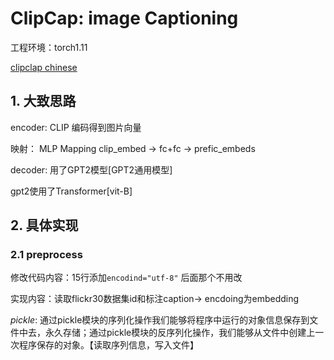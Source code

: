 # ClipCap: image Captioning



工程环境：torch1.11

[clipclap chinese](https://github.com/yangjianxin1/ClipCap-Chinese)

## 1. 大致思路

encoder: CLIP 编码得到图片向量

映射： MLP Mapping clip_embed -> fc+fc -> prefic_embeds

decoder: 用了GPT2模型[GPT2通用模型]

gpt2使用了Transformer[vit-B]

 ## 2. 具体实现

### 2.1  preprocess

修改代码内容：15行添加`encodind="utf-8"` 后面那个不用改

实现内容：读取flickr30数据集id和标注caption-> encdoing为embedding

*pickle*: 通过pickle模块的序列化操作我们能够将程序中运行的对象信息保存到文件中去，永久存储；通过pickle模块的反序列化操作，我们能够从文件中创建上一次程序保存的对象。【读取序列信息，写入文件】

